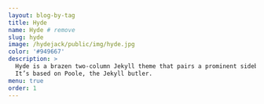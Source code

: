 ```yaml
---
layout: blog-by-tag
title: Hyde
name: Hyde # remove
slug: hyde
image: /hydejack/public/img/hyde.jpg
color: '#949667'
description: >
  Hyde is a brazen two-column Jekyll theme that pairs a prominent sidebar with uncomplicated content.
  It’s based on Poole, the Jekyll butler.
menu: true
order: 1
---
```

